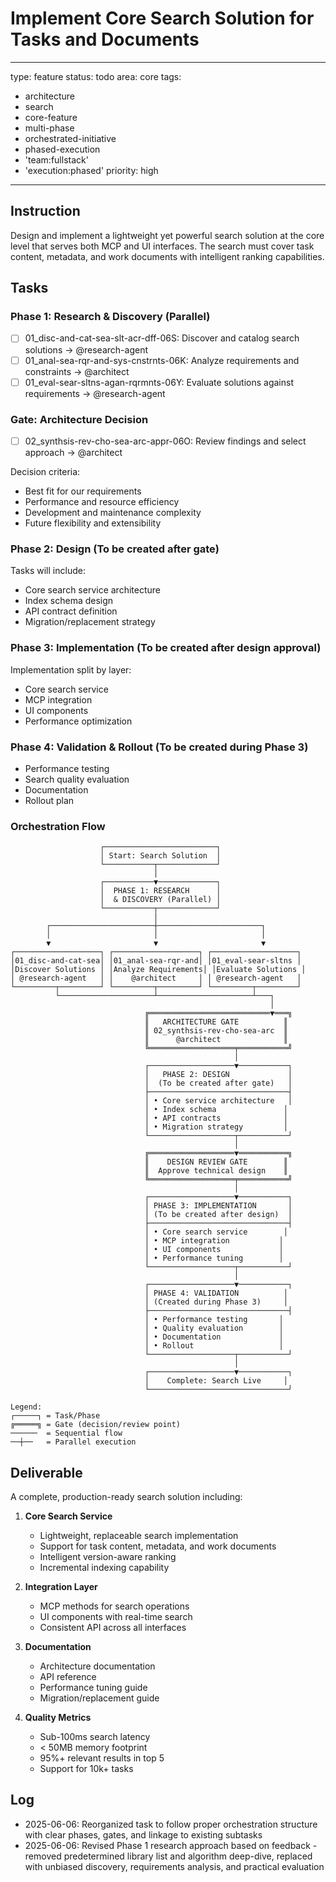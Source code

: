 # Implement Core Search Solution for Tasks and Documents

---
type: feature
status: todo
area: core
tags:
  - architecture
  - search
  - core-feature
  - multi-phase
  - orchestrated-initiative
  - phased-execution
  - 'team:fullstack'
  - 'execution:phased'
priority: high
---


## Instruction
Design and implement a lightweight yet powerful search solution at the core level that serves both MCP and UI interfaces. The search must cover task content, metadata, and work documents with intelligent ranking capabilities.

## Tasks
### Phase 1: Research & Discovery (Parallel)
- [ ] 01_disc-and-cat-sea-slt-acr-dff-06S: Discover and catalog search solutions → @research-agent
- [ ] 01_anal-sea-rqr-and-sys-cnstrnts-06K: Analyze requirements and constraints → @architect
- [ ] 01_eval-sear-sltns-agan-rqrmnts-06Y: Evaluate solutions against requirements → @research-agent

### Gate: Architecture Decision
- [ ] 02_synthsis-rev-cho-sea-arc-appr-06O: Review findings and select approach → @architect

Decision criteria:
- Best fit for our requirements
- Performance and resource efficiency
- Development and maintenance complexity
- Future flexibility and extensibility

### Phase 2: Design (To be created after gate)
Tasks will include:
- Core search service architecture
- Index schema design
- API contract definition
- Migration/replacement strategy

### Phase 3: Implementation (To be created after design approval)
Implementation split by layer:
- Core search service
- MCP integration
- UI components
- Performance optimization

### Phase 4: Validation & Rollout (To be created during Phase 3)
- Performance testing
- Search quality evaluation
- Documentation
- Rollout plan

### Orchestration Flow
```
                    ┌─────────────────────────┐
                    │ Start: Search Solution  │
                    └───────────┬─────────────┘
                                │
                    ┌───────────▼─────────────┐
                    │  PHASE 1: RESEARCH      │
                    │  & DISCOVERY (Parallel) │
                    └───────────┬─────────────┘
                                │
        ┌───────────────────────┼───────────────────────┐
        │                       │                       │
        ▼                       ▼                       ▼
┌───────────────────┐ ┌───────────────────┐ ┌───────────────────┐
│01_disc-and-cat-sea│ │01_anal-sea-rqr-and│ │01_eval-sear-sltns │
│Discover Solutions │ │Analyze Requirements│ │Evaluate Solutions │
│ @research-agent   │ │    @architect     │ │ @research-agent   │
└─────────┬─────────┘ └─────────┬─────────┘ └─────────┬─────────┘
          └─────────────────────┴─────────────────────┴───┐
                                                          │
                              ╔═══════════════════════════▼═══╗
                              ║   ARCHITECTURE GATE          ║
                              ║ 02_synthsis-rev-cho-sea-arc  ║
                              ║      @architect              ║
                              ╚═══════════════════╤═══════════╝
                                                  │
                              ┌───────────────────▼───────────┐
                              │   PHASE 2: DESIGN             │
                              │  (To be created after gate)   │
                              ├───────────────────────────────┤
                              │ • Core service architecture   │
                              │ • Index schema               │
                              │ • API contracts              │
                              │ • Migration strategy         │
                              └───────────────────┬───────────┘
                                                  │
                              ╔═══════════════════▼═══════════╗
                              ║    DESIGN REVIEW GATE        ║
                              ║  Approve technical design    ║
                              ╚═══════════════════╤═══════════╝
                                                  │
                              ┌───────────────────▼───────────┐
                              │ PHASE 3: IMPLEMENTATION       │
                              │ (To be created after design)  │
                              ├───────────────────────────────┤
                              │ • Core search service        │
                              │ • MCP integration           │
                              │ • UI components             │
                              │ • Performance tuning        │
                              └───────────────────┬───────────┘
                                                  │
                              ┌───────────────────▼───────────┐
                              │ PHASE 4: VALIDATION          │
                              │ (Created during Phase 3)     │
                              ├───────────────────────────────┤
                              │ • Performance testing       │
                              │ • Quality evaluation        │
                              │ • Documentation             │
                              │ • Rollout                   │
                              └───────────────────┬───────────┘
                                                  │
                              ┌───────────────────▼───────────┐
                              │    Complete: Search Live     │
                              └───────────────────────────────┘

Legend:
┌─────┐ = Task/Phase
╔═════╗ = Gate (decision/review point)
──────  = Sequential flow
──┼──   = Parallel execution
```

## Deliverable
A complete, production-ready search solution including:

1. **Core Search Service**
   - Lightweight, replaceable search implementation
   - Support for task content, metadata, and work documents
   - Intelligent version-aware ranking
   - Incremental indexing capability

2. **Integration Layer**
   - MCP methods for search operations
   - UI components with real-time search
   - Consistent API across all interfaces

3. **Documentation**
   - Architecture documentation
   - API reference
   - Performance tuning guide
   - Migration/replacement guide

4. **Quality Metrics**
   - Sub-100ms search latency
   - < 50MB memory footprint
   - 95%+ relevant results in top 5
   - Support for 10k+ tasks

## Log
- 2025-06-06: Reorganized task to follow proper orchestration structure with clear phases, gates, and linkage to existing subtasks
- 2025-06-06: Revised Phase 1 research approach based on feedback - removed predetermined library list and algorithm deep-dive, replaced with unbiased discovery, requirements analysis, and practical evaluation
